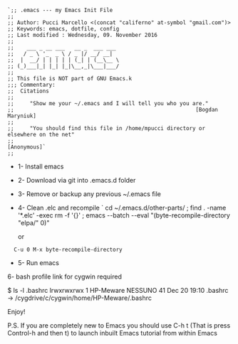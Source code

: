     `;; .emacs --- my Emacs Init File
    ;;
    ;; Author: Pucci Marcello <(concat "califerno" at-symbol "gmail.com")>
    ;; Keywords: emacs, dotfile, config
    ;; Last modified : Wednesday, 09. November 2016
    ;;
    ;;    ___ _ __ ___   __ _  ___ ___
    ;;   / _ \ '_  _ \ / _ |/ __/ __|
    ;;  |  __/ | | | | | (_| | (__\__ \
    ;; (_)___|_| |_| |_|\__,_|\___|___/
    ;;
    ;; This file is NOT part of GNU Emacs.k
    ;;; Commentary:
    ;;  Citations
    ;;
    ;;     "Show me your ~/.emacs and I will tell you who you are."
    ;;                                                         [Bogdan Maryniuk]
    ;;
    ;;     "You should find this file in /home/mpucci directory or elsewhere on the net"
    ;;                                                         [Anonymous]`
    ;;

  * 1- Install emacs

  * 2- Download via git into .emacs.d folder

  * 3- Remove or backup any previous ~/.emacs file

  * 4- Clean .elc and recompile
`	cd ~/.emacs.d/other-parts/ ;
	find . -name '*.elc' -exec rm -f '{}' \;
	emacs --batch --eval "(byte-recompile-directory \"elpa/\" 0)"
	
	or
	
`	C-u 0 M-x byte-recompile-directory `

  * 5- Run emacs
  
  
  6- bash profile link for cygwin required
  
  $ ls -l .bashrc
  lrwxrwxrwx 1 HP-Meware NESSUNO 41 Dec 20 19:10 .bashrc -> /cygdrive/c/cygwin/home/HP-Meware/.bashrc

Enjoy!

P.S. If you are completely new to Emacs you should use C-h t (That is press Control-h and then t) 
     to launch inbuilt Emacs tutorial from within Emacs
